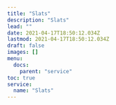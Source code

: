 ```yaml
---
title: "Slats"
description: "Slats"
lead: ""
date: 2021-04-17T18:50:12.034Z
lastmod: 2021-04-17T18:50:12.034Z
draft: false
images: []
menu:
  docs:
    parent: "service"
toc: true
service:
  name: "Slats"
---
```

